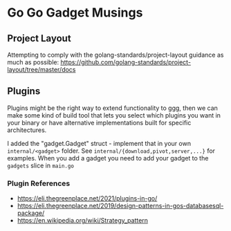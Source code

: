 # Go Go Gadget Musings

## Project Layout

Attempting to comply with the golang-standards/project-layout guidance as much as possible: https://github.com/golang-standards/project-layout/tree/master/docs

## Plugins

Plugins might be the right way to extend functionality to ggg, then we can make some kind of build tool that lets you select which plugins you want in your binary or have alternative implementations built for specific architectures.

I added the "gadget.Gadget" struct - implement that in your own `internal/<gadget>` folder. See `internal/{download,pivot,server,...}` for examples. When you add a gadget you need to add your gadget to the `gadgets` slice in `main.go`

### Plugin References
- https://eli.thegreenplace.net/2021/plugins-in-go/
- https://eli.thegreenplace.net/2019/design-patterns-in-gos-databasesql-package/
- https://en.wikipedia.org/wiki/Strategy_pattern
